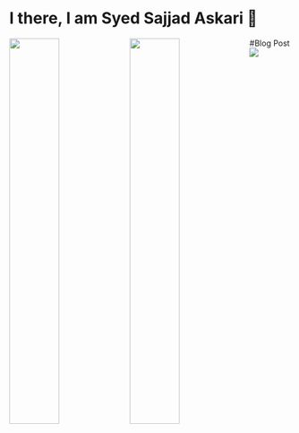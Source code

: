 # I there, I am Syed Sajjad Askari 👋 

<img align = "left" width="42%" src = "https://github-readme-stats.vercel.app/api?username=syedsajjadaskari&show_icons=true&theme=radical"/>

<img align= "left" width="42%" src = "https://github-readme-stats.vercel.app/api/top-langs/?username=syedsajjadaskari&layout=compact)](https://github.com/anuraghazra/github-readme-stats"/>


#Blog Post
<img src="https://github-read-medium-git-main.pahlevikun.vercel.app/latest?username=`syedsajjad62`"/>

